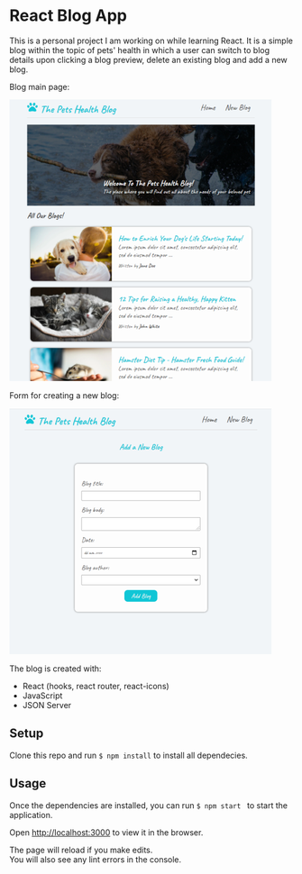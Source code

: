 # React Blog App

This is a personal project I am working on while learning React. It is a simple blog within the topic of pets' health in which a user can switch to blog details upon clicking a blog preview, delete an existing blog and add a new blog.

Blog main page:

![](./src/assets/screenshots/blog_main-page.PNG)


Form for creating a new blog:

![](./src/assets/screenshots/create-blog-form.PNG)

The blog is created with:
- React (hooks, react router, react-icons)
- JavaScript
- JSON Server

## Setup

Clone this repo and run ``` $ npm install ``` to install all dependecies.

## Usage 

Once the dependencies are installed, you can run ```$ npm start ```  to start the application.

Open [http://localhost:3000](http://localhost:3000) to view it in the browser.

The page will reload if you make edits.\
You will also see any lint errors in the console.


